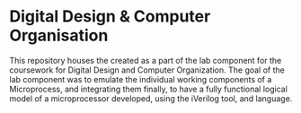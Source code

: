 # Digital Design & Computer Organisation
This repository houses the created as a part of the lab component for the coursework for Digital Design and Computer Organization.
The goal of the lab component was to emulate the individual working components of a Microprocess, and integrating them finally, to have a fully functional logical model of a microprocessor developed, using the iVerilog tool, and language.
